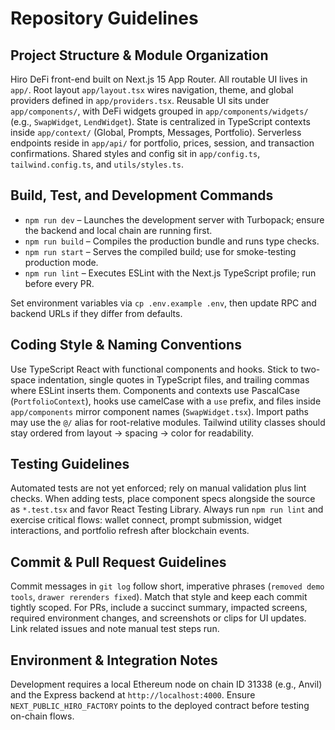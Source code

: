 # Repository Guidelines

## Project Structure & Module Organization
Hiro DeFi front-end built on Next.js 15 App Router. All routable UI lives in `app/`. Root layout `app/layout.tsx` wires navigation, theme, and global providers defined in `app/providers.tsx`. Reusable UI sits under `app/components/`, with DeFi widgets grouped in `app/components/widgets/` (e.g., `SwapWidget`, `LendWidget`). State is centralized in TypeScript contexts inside `app/context/` (Global, Prompts, Messages, Portfolio). Serverless endpoints reside in `app/api/` for portfolio, prices, session, and transaction confirmations. Shared styles and config sit in `app/config.ts`, `tailwind.config.ts`, and `utils/styles.ts`.

## Build, Test, and Development Commands
- `npm run dev` – Launches the development server with Turbopack; ensure the backend and local chain are running first.
- `npm run build` – Compiles the production bundle and runs type checks.
- `npm run start` – Serves the compiled build; use for smoke-testing production mode.
- `npm run lint` – Executes ESLint with the Next.js TypeScript profile; run before every PR.

Set environment variables via `cp .env.example .env`, then update RPC and backend URLs if they differ from defaults.

## Coding Style & Naming Conventions
Use TypeScript React with functional components and hooks. Stick to two-space indentation, single quotes in TypeScript files, and trailing commas where ESLint inserts them. Components and contexts use PascalCase (`PortfolioContext`), hooks use camelCase with a `use` prefix, and files inside `app/components` mirror component names (`SwapWidget.tsx`). Import paths may use the `@/` alias for root-relative modules. Tailwind utility classes should stay ordered from layout → spacing → color for readability.

## Testing Guidelines
Automated tests are not yet enforced; rely on manual validation plus lint checks. When adding tests, place component specs alongside the source as `*.test.tsx` and favor React Testing Library. Always run `npm run lint` and exercise critical flows: wallet connect, prompt submission, widget interactions, and portfolio refresh after blockchain events.

## Commit & Pull Request Guidelines
Commit messages in `git log` follow short, imperative phrases (`removed demo tools`, `drawer rerenders fixed`). Match that style and keep each commit tightly scoped. For PRs, include a succinct summary, impacted screens, required environment changes, and screenshots or clips for UI updates. Link related issues and note manual test steps run.

## Environment & Integration Notes
Development requires a local Ethereum node on chain ID 31338 (e.g., Anvil) and the Express backend at `http://localhost:4000`. Ensure `NEXT_PUBLIC_HIRO_FACTORY` points to the deployed contract before testing on-chain flows.
